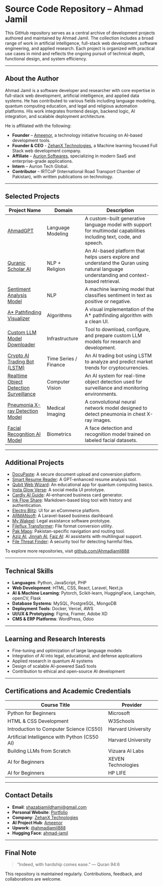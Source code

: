
# Source Code Repository – Ahmad Jamil

This GitHub repository serves as a central archive of development projects authored and maintained by Ahmad Jamil. The collection includes a broad range of work in artificial intelligence, full-stack web development, software engineering, and applied research. Each project is organized with practical use cases in mind and reflects the ongoing pursuit of technical depth, functional design, and system efficiency.

---

## About the Author

Ahmad Jamil is a software developer and researcher with core expertise in full-stack web development, artificial intelligence, and applied data systems. He has contributed to various fields including language modeling, quantum computing education, and legal and religious automation platforms. His work integrates frontend design, backend logic, AI integration, and scalable deployment architecture.

He is affiliated with the following:

- **Founder** – [Ameenor](https://ameenor.odoo.com), a technology initiative focusing on AI-based development tools.
- **Founder & CEO** - [ZehanX Technologies](https://zehanx.vercel.app/), a Machine learning focused Full Stack web development company.
- **Affiliate** – [Aurion Softwares](https://aurionsoft.site/), specializing in modern SaaS and enterprise-grade applications.
- **Intern** – Aurion Tech Global.
- **Contributor** – IRTCoP (International Road Transport Chamber of Pakistan), with written publications on technology.

---

## Selected Projects

| Project Name | Domain | Description |
|--------------|--------|-------------|
| [AhmadGPT](https://github.com/Ahmadjamil888/AhmadGPT) | Language Modeling | A custom-built generative language model with support for multimodal capabilities including text, code, and speech. |
| [Quranic Scholar AI](https://github.com/Ahmadjamil888/quranic-scholar-ai) | NLP + Religion | An AI-based platform that helps users explore and understand the Quran using natural language understanding and context-based retrieval. |
| [Sentiment Analysis Model](https://github.com/Ahmadjamil888/Sentiment-Analysis-Model-AI) | NLP | A machine learning model that classifies sentiment in text as positive or negative. |
| [A* Pathfinding Visualizer](https://github.com/Ahmadjamil888/AI-pathfinder-astarpathfinder) | Algorithms | A visual implementation of the A* pathfinding algorithm with a clean UI. |
| [Custom LLM Model Downloader](https://github.com/Ahmadjamil888/CUSTOM-LLM-MODEL-DL) | Infrastructure | Tool to download, configure, and prepare custom LLM models for research and development. |
| [Crypto AI Trading Bot (LSTM)](https://github.com/Ahmadjamil888/CRYPTO-AI-TRADING-BOT-LSTM) | Time Series / Finance | An AI trading bot using LSTM to analyze and predict market trends for cryptocurrencies. |
| [Realtime Object Detection Surveillance](https://github.com/Ahmadjamil888/REALTIME-OBJ-DETECTION-SURVEILLANCE) | Computer Vision | An AI system for real-time object detection used for surveillance and monitoring environments. |
| [Pneumonia X-ray Detection Model](https://github.com/Ahmadjamil888/PNEUMONIA-XRAY-AI-model) | Medical Imaging | A convolutional neural network model designed to detect pneumonia in chest X-ray images. |
| [Facial Recognition AI Model](https://github.com/Ahmadjamil888/Facial-Recognition-AI-model) | Biometrics | A face detection and recognition model trained on labeled facial datasets. |

---

## Additional Projects

- [DocuPaste](https://github.com/Ahmadjamil888/docupaste): A secure document upload and conversion platform.  
- [Smart Resume Reader](https://github.com/Ahmadjamil888/smart-resume-reader): A GPT-enhanced resume analysis tool.  
- [Qubit Web Wizard](https://github.com/Ahmadjamil888/qubit-web-wizard): An educational app for quantum computing basics.  
- [Insta Glow Verse](https://github.com/Ahmadjamil888/insta-glow-verse): A social media UI prototype.  
- [Cardly AI Guide](https://github.com/Ahmadjamil888/cardly-ai-guide): AI-enhanced business card generator.  
- [Ink Flow Share](https://github.com/Ahmadjamil888/ink-flow-share): Markdown-based blog tool with history and authentication.  
- [Electro Blitz](https://github.com/Ahmadjamil888/electro-blitz): UI for an eCommerce platform.  
- [ARMANsoft](https://github.com/Ahmadjamil888/ARMANsoft): A Laravel-based business dashboard.  
- [My Wakeel](https://github.com/Ahmadjamil888/my-wakeel): Legal assistance software prototype.  
- [Fileflux Transformer](https://github.com/Ahmadjamil888/fileflux-transformer): File format conversion utility.  
- [Pak Maps](https://github.com/Ahmadjamil888/pak-maps): Pakistan-specific navigation and routing tool.  
- [Aziz AI](https://github.com/Ahmadjamil888/Aziz-AI), [Jinnah AI](https://github.com/Ahmadjamil888/jinnah-AI), [Faiz AI](https://github.com/Ahmadjamil888/faiz-ai): AI assistants with multilingual support.  
- [File Threat Finder](https://github.com/Ahmadjamil888/file-threat-finder): A security tool for detecting harmful files.

To explore more repositories, visit [github.com/Ahmadjamil888](https://github.com/Ahmadjamil888?tab=repositories)

---

## Technical Skills

- **Languages**: Python, JavaScript, PHP  
- **Web Development**: HTML, CSS, React, Laravel, Next.js  
- **AI & Machine Learning**: Pytorch, Scikit-learn, HuggingFace, Langchain, openCV, Flask  
- **Database Systems**: MySQL, PostgreSQL, MongoDB  
- **Deployment Tools**: Docker, Vercel, AWS  
- **UI/UX & Prototyping**: Figma, Framer, Adobe XD  
- **CMS & ERP Platforms**: WordPress, Odoo  

---

## Learning and Research Interests

- Fine-tuning and optimization of large language models  
- Integration of AI into legal, educational, and defense applications  
- Applied research in quantum AI systems  
- Design of scalable AI-powered SaaS tools  
- Contribution to ethical and open-source AI development  

---

## Certifications and Academic Credentials

| Course Title | Provider |
|--------------|----------|
| Python for Beginners | Microsoft |
| HTML & CSS Development | W3Schools |
| Introduction to Computer Science (CS50) | Harvard University |
| Artificial Intelligence with Python (CS50 AI) | Harvard University |
| Building LLMs from Scratch | Vizuara AI Labs |
| AI for Beginners | XEVEN Technologies |
| AI for Beginners | HP LIFE |

---

## Contact Details

- **Email**: [shazabjamildhami@gmail.com](mailto:shazabjamildhami@gmail.com)  
- **Personal Website**: [Portfolio](https://ahmad-site-three.vercel.app/)
- **Company**: [ZehanX Technologies](https://zehanx.vercel.app/)  
- **AI Project Hub**: [Ameenor](https://ameenor.odoo.com)  
- **Upwork**: [@ahmadjamil888](https://www.upwork.com/freelancers/~014d323b1c2d3274b6?viewMode=1)  
- **Hugging Face**: [ahmad-jamil](https://huggingface.co/ahmad-jamil)

---

## Final Note

> “Indeed, with hardship comes ease.” — Quran 94:6

This repository is maintained regularly. Contributions, feedback, and collaborations are welcome.
